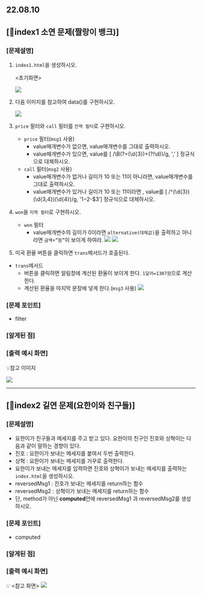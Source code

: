 ## 22.08.10

## [🦊index1 소연 문제(짤랑이 뱅크)]

### [문제설명]

1. `index1.html`을 생성하시오.

   <초기화면>

   ![](../img/8_10_1.jpg)

2. 다음 이미지를 참고하여 data()를 구현하시오.

   ![](../img/8_10_2.jpg)

3. `price` 필터와 `call` 필터를 `전역 필터`로 구현하시오.
   - `price` 필터(`msg1` 사용)
     - value매개변수가 없으면, value매개변수를 그대로 출력하시오.
     - value매개변수가 있으면, value를 [ /\B(?=(\d{3})+(?!\d))/g, ',’ ] 정규식으로 대체하시오.
   - `call` 필터(`msg2` 사용)
     - value매개변수가 없거나 길이가 10 또는 11이 아니라면, value매개변수를 그대로 출력하시오.
     - value매개변수가 있거나 길이가 10 또는 11이라면 , value를 [ /^(\d{3})(\d{3,4})(\d{4})/g, '$1-$2-$3’] 정규식으로 대체하시오.
4. `won`을 `지역 필터`로 구현하시오.
   - `won` 필터
     - value매개변수의 길이가 0이라면 `alternative(대체값)`을 출력하고 아니라면 `금액+”원”`이 보이게 하여라.
       ![](../img/8_10_3.jpg)
       ![](../img/8_10_4.jpg)
5. 미국 환율 버튼을 클릭하면 `trans`메서드가 호출된다.

- `trans`메서드
  - 버튼을 클릭하면 알림창에 계산된 환율이 보이게 한다. `1달러=1307원`으로 계산한다.
  - 계산된 환율을 마지막 문장에 넣게 한다.(`msg3` 사용)
    ![](../img/8_10_5.jpg)

### [문제 포인트]

- filter

### [알게된 점]

### [출력 예시 화면]

💡참고 이미지

![](../img/8_10_6.jpg)

<hr>

## [🐼index2 길연 문제(요한이와 친구들)]

### [문제설명]

- 요한이가 친구들과 메세지를 주고 받고 있다. 요한이의 친구인 진호와 상혁이는 다음과 같이 말하는 경향이 있다.
- 진호 : 요한이가 보내는 메세지를 붙여서 두번 출력한다.
- 상혁 : 요한이가 보내는 메세지를 거꾸로 출력한다.
- 요한이가 보내는 메세지를 입력하면 진호와 상혁이가 보내는 메세지를 출력하는 `index.html`을 생성하시오.
- reversedMsg1 : 진호가 보내는 메세지를 return하는 함수
- reversedMsg2 : 상혁이가 보내는 메세지를 return하는 함수
- 단, method가 아닌 **computed**안에 reversedMsg1 과 reversedMsg2를 생성하시오.

### [문제 포인트]

- computed

### [알게된 점]

### [출력 예시 화면]

💡 <참고 화면>
![](../img/8_10_7.png)
